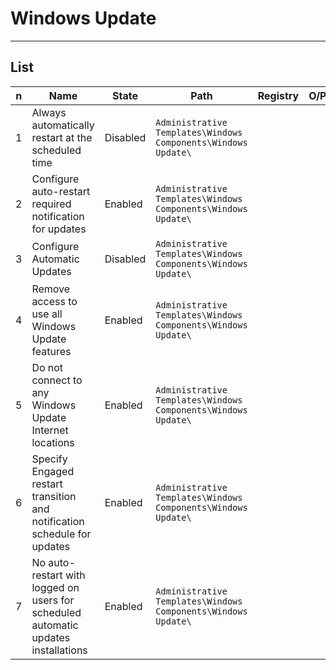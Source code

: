# Windows Update

---

## List
|n|Name|State|Path|Registry|O/P|
|-|----|-----|--------|---|----|
|1|Always automatically restart at the scheduled time|Disabled|`Administrative Templates\Windows Components\Windows Update\`|
|2|Configure auto-restart required notification for updates|Enabled|`Administrative Templates\Windows Components\Windows Update\`|
|3|Configure Automatic Updates|Disabled|`Administrative Templates\Windows Components\Windows Update\`|
|4|Remove access to use all Windows Update features|Enabled|`Administrative Templates\Windows Components\Windows Update\`|
|5|Do not connect to any Windows Update Internet locations|Enabled|`Administrative Templates\Windows Components\Windows Update\`|
|6|Specify Engaged restart transition and notification schedule for updates|Enabled|`Administrative Templates\Windows Components\Windows Update\`|
|7|No auto-restart with logged on users for scheduled automatic updates installations|Enabled|`Administrative Templates\Windows Components\Windows Update\`|
